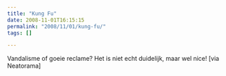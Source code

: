 ```yaml
---
title: "Kung Fu"
date: 2008-11-01T16:15:15
permalink: "2008/11/01/kung-fu/"
tags: []

---
```

Vandalisme of goeie reclame? Het is niet echt duidelijk, maar wel nice! \[via Neatorama\]
